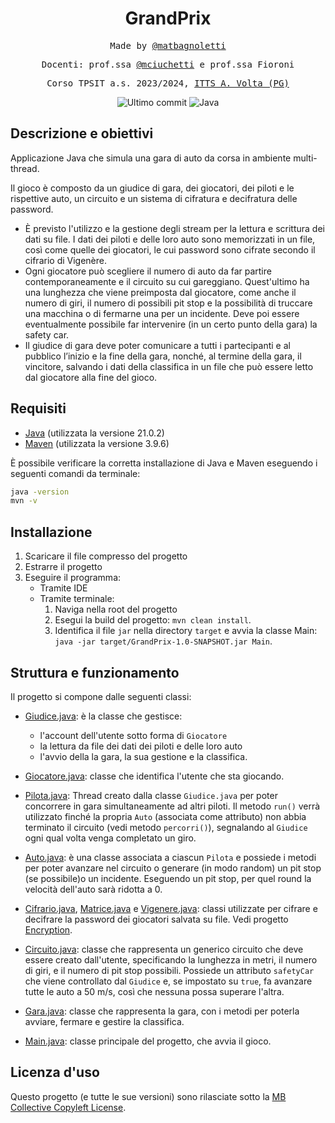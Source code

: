 <h1 align="center">GrandPrix</h1>

<p align="center" style="font-family: monospace">Made by <a href="https://github.com/matbagnoletti">@matbagnoletti</a></p>
<p align="center" style="font-family: monospace">Docenti: prof.ssa <a href="https://github.com/mciuchetti">@mciuchetti</a> e prof.ssa Fioroni</p>
<p align="center" style="font-family: monospace">Corso TPSIT a.s. 2023/2024, <a href="https://www.avoltapg.edu.it/">ITTS A. Volta (PG)</a></p>
<p align="center">
    <img src="https://img.shields.io/github/last-commit/matbagnoletti/GrandPrix?style=for-the-badge" alt="Ultimo commit">
    <img src="https://img.shields.io/badge/Language-Java-blue?style=for-the-badge" alt="Java">
</p>

## Descrizione e obiettivi
Applicazione Java che simula una gara di auto da corsa in ambiente multi-thread.

Il gioco è composto da un giudice di gara, dei giocatori, dei piloti e le rispettive auto, un circuito e un sistema di cifratura e decifratura delle password.

- È previsto l'utilizzo e la gestione degli stream per la lettura e scrittura dei dati su file. I dati dei piloti e delle loro auto sono memorizzati in un file, così come quelle dei giocatori, le cui password sono cifrate secondo il cifrario di Vigenère.
- Ogni giocatore può scegliere il numero di auto da far partire contemporaneamente e il circuito su cui gareggiano. Quest'ultimo ha una lunghezza che viene preimposta dal giocatore, come anche il numero di giri, il numero di possibili pit stop e la possibilità di truccare una macchina o di fermarne una per un incidente. Deve poi essere eventualmente possibile far intervenire (in un certo punto della gara) la safety car. 
- Il giudice di gara deve poter comunicare a tutti i partecipanti e al pubblico l’inizio e la fine della gara, nonché, al termine della gara, il vincitore, salvando i dati della classifica in un file che può essere letto dal giocatore alla fine del gioco.
   
## Requisiti
- [Java](https://www.oracle.com/it/java/technologies/downloads/) (utilizzata la versione 21.0.2)
- [Maven](https://maven.apache.org/download.cgi) (utilizzata la versione 3.9.6)

È possibile verificare la corretta installazione di Java e Maven eseguendo i seguenti comandi da terminale:
```bash
java -version
mvn -v
```

## Installazione
1. Scaricare il file compresso del progetto
2. Estrarre il progetto
3. Eseguire il programma:
   - Tramite IDE
   - Tramite terminale:
     1. Naviga nella root del progetto
     2. Esegui la build del progetto: `mvn clean install`.
     3. Identifica il file `jar` nella directory `target` e avvia la classe Main: `java -jar target/GrandPrix-1.0-SNAPSHOT.jar Main`.

## Struttura e funzionamento
Il progetto si compone dalle seguenti classi:

- [Giudice.java](src/main/java/tpsit/Giudice.java): è la classe che gestisce:
    - l'account dell'utente sotto forma di `Giocatore`
    - la lettura da file dei dati dei piloti e delle loro auto
    - l'avvio della la gara, la sua gestione e la classifica. 

- [Giocatore.java](src/main/java/tpsit/Giocatore.java): classe che identifica l'utente che sta giocando.

- [Pilota.java](src/main/java/tpsit/Pilota.java): Thread creato dalla classe `Giudice.java` per poter concorrere in gara simultaneamente ad altri piloti. Il metodo `run()` verrà utilizzato finché la propria `Auto` (associata come attributo) non abbia terminato il circuito (vedi metodo `percorri()`), segnalando al `Giudice` ogni qual volta venga completato un giro.

- [Auto.java](src/main/java/tpsit/Auto.java): è una classe associata a ciascun `Pilota` e possiede i metodi per poter avanzare nel circuito o generare (in modo random) un pit stop (se possibile)o un incidente. Eseguendo un pit stop, per quel round la velocità dell'auto sarà ridotta a 0.
   
- [Cifrario.java](src/main/java/tpsit/Cifrario.java), [Matrice.java](src/main/java/tpsit/Matrice.java) e [Vigenere.java](src/main/java/tpsit/Vigenere.java): classi utilizzate per cifrare e decifrare la password dei giocatori salvata su file. Vedi progetto [Encryption](https://www.github.com/matbagnoletti/Encryption).

- [Circuito.java](src/main/java/tpsit/Circuito.java): classe che rappresenta un generico circuito che deve essere creato dall'utente, specificando la lunghezza in metri, il numero di giri, e il numero di pit stop possibili. Possiede un attributo `safetyCar` che viene controllato dal `Giudice` e, se impostato su `true`, fa avanzare tutte le auto a 50 m/s, così che nessuna possa superare l'altra.

- [Gara.java](src/main/java/tpsit/Gara.java): classe che rappresenta la gara, con i metodi per poterla avviare, fermare e gestire la classifica.

- [Main.java](src/main/java/tpsit/Main.java): classe principale del progetto, che avvia il gioco.

## Licenza d'uso
Questo progetto (e tutte le sue versioni) sono rilasciate sotto la [MB Collective Copyleft License](LICENSE).